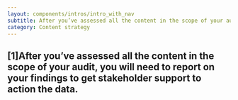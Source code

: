 ```yaml
---
layout: components/intros/intro_with_nav
subtitle: After you’ve assessed all the content in the scope of your audit, you will need to report on your findings to get stakeholder support to action the data.
category: Content strategy
---
```


## [1]After you’ve assessed all the content in the scope of your audit, you will need to report on your findings to get stakeholder support to action the data.
